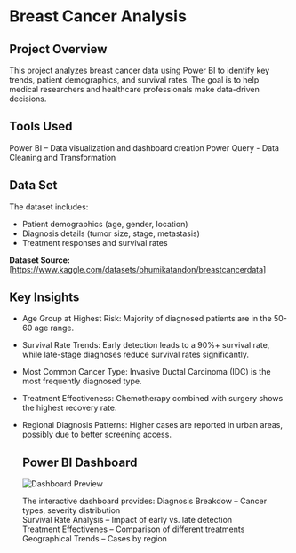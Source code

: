  # Breast Cancer Analysis

## Project Overview
 This project analyzes breast cancer data using Power BI to identify key trends, patient demographics, and survival rates. The goal is to help medical researchers and healthcare professionals make data-driven 
 decisions.  

  ## Tools Used
  Power BI – Data visualization and dashboard creation
  Power Query - Data Cleaning and Transformation
  
  ## Data Set
  The dataset includes:  
- Patient demographics (age, gender, location)  
- Diagnosis details (tumor size, stage, metastasis)  
- Treatment responses and survival rates  

**Dataset Source:** [https://www.kaggle.com/datasets/bhumikatandon/breastcancerdata]  

## Key Insights
- Age Group at Highest Risk: Majority of diagnosed patients are in the 50-60 age range.  
- Survival Rate Trends: Early detection leads to a 90%+ survival rate, while late-stage diagnoses reduce survival rates significantly.  
- Most Common Cancer Type: Invasive Ductal Carcinoma (IDC) is the most frequently diagnosed type.  
- Treatment Effectiveness: Chemotherapy combined with surgery shows the highest recovery rate.  
- Regional Diagnosis Patterns: Higher cases are reported in urban areas, possibly due to better screening access.

  ## Power BI Dashboard
  ![Dashboard Preview](https://github.com/Abigail-Oluwadunsin/Breast_Cancer-/blob/main/Breast%20Cancer%20Analysis.pbix)
  
  The interactive dashboard provides:
   Diagnosis Breakdow – Cancer types, severity distribution  
  Survival Rate Analysis – Impact of early vs. late detection  
  Treatment Effectivenes – Comparison of different treatments  
  Geographical Trends – Cases by region  
